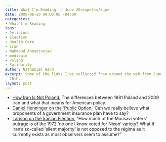 ```yaml
---
title: What I’m Reading  — June 20<sup>th</sup>
date: 2009-06-20 00:00:00 -04:00
categories:
- What I’m Reading
tags:
- Delicious
- Election
- Health Care
- iran
- Mahmoud Ahmadinejad
- medicaid
- Poland
- Solidarity
author: Nathaniel Ward
excerpt: Some of the links I've collected from around the web from June 17th to June
  20th.
layout: post
---
```


  * [How Iran Is Not Poland.][1] The differences between 1981 Poland and 2009 Iran and what that means for American policy.
  * [Daniel Henninger on the ‘Public Option.’][2] Can we really believe what proponents of a government insurance plan have to say?
  * [Larison on the Iranian Election.][3] “How much of the Mousavi voters’ outrage is of the 1972 ‘no one I know voted for Nixon’ variety? What if Iran’s so-called ‘silent majority’ is not opposed to the régime as it currently exists as most observers seem to assume?”

 [1]: http://www.amconmag.com/larison/2009/06/18/iran-is-not-poland-and-other-blindingly-obvious-truths/
 [2]: http://online.wsj.com/article/SB124528251402125409.html
 [3]: http://www.amconmag.com/larison/2009/06/16/think-again/
